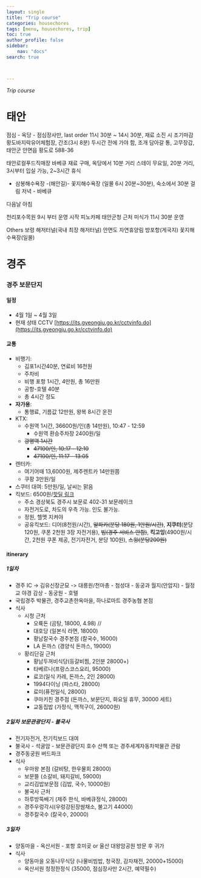 ```yaml
---
layout: single
title: "Trip course"
categories: housechores
tags: [menu, housechores, trip]
toc: true
author_profile: false
sidebar:
    nav: "docs"
search: true



---
```


*Trip course*

# 태안
점심 - 옥당 - 점심장사만, last order 11시 30분 ~ 14시 30분, 재료 소진 시 조기마감
황도바지락유어체험장, 간조(3시 8분) 두시간 전에 가야 함, 조개 담아갈 통, 고무장갑, 
태안군 안면읍 황도로 588-36

태안로컬푸드직매장 바베큐 재료 구매, 옥당에서 10분 거리
스테이 무요일, 20분 거리, 3시부터 입실 가능, 2~3시간 휴식
- 삼봉해수욕장 -(해안길)- 꽃지해수욕장 (일몰 6시 20분~30분), 숙소에서 30분 걸림
저녁 - 바베큐 

다음날 아침 

천리포수목원 9시 부터 운영 시작
피노카페
태안군청 근처 미식가 11시 30분 운영

Others
보령 해저터널(국내 최장 해저터널) 
안면도 자연휴양림
방포항(게국지)
꽃지해수욕장(일몰)

# 경주
### 경주 보문단지
#### 일정
- 4월 1일 ~ 4월 3일
- 현재 상태 CCTV [https://its.gyeongju.go.kr/cctvinfo.do](https://its.gyeongju.go.kr/cctvinfo.do)

#### 교통
- 비행기: 
    - 김포1시간40분, 연료비 16천원
    - 주차비 
    - 비행 포항 1시간, 4만원, 총 16만원
    - 공항-호텔 40분
    - 총 4시간 정도
- **자가용**:
    - 통행료, 기름값 12만원, 왕복 8시간 운전
- KTX: 
    - 수원역 1시간, 36600원/인(총 14만원), 10:47 - 12:59
        - 수원역 환승주차장 2400원/일
    - ~~광명역 1시간~~
        - ~~47100/인, 10:17 - 12:10~~
        - ~~47100/인, 11:17 - 13:05~~
- 렌터카: 
    - 여기어때 13,6000원, 제주렌트카 14만원쯤
    - 쿠팡 3만원/일
- 스쿠터 대여: 5만원/일, 날씨는 맑음
- 킥보드: 6500원/[핫딜 링크](https://www.tmon.co.kr/deal/10527599626?NaPm=ct%253Dluc8q4hc%257Cci%253Dcdcfd869f37d1b405511369211a5d37ce672a0b8%257Ctr%253Dsls%257Csn%253D221844%257Chk%253Dcce6f394e4e5925e092a2201ae783984fddce143&tmonProcess=entryPath&coupon_srl=3383810&utm_source=naver&utm_medium=affiliate&utm_term=72093_1008&utm_content=&utm_campaign=META_%EB%84%A4%EC%9D%B4%EB%B2%84%EC%A7%80%EC%8B%9D%EC%87%BC%ED%95%91) 
    - 주소 경상북도 경주시 보문로 402-31 보문레이크
    - 자전거도로, 차도의 우측 가능. 인도 불가능. 
    - 정원, 헬멧 지켜야
    - 공유킥보드: 디어(8천원/시간), ~~알파카(분당 180원, 1만원/시간)~~, **지쿠터**(분당 120원, 쿠폰 2천원 3장 자전거용), ~~빔(경주 서비스 안함)~~, **킥고잉**(4900원/시간, 2천원 쿠폰 제공, 전기자전거, 분당 100원), ~~스윙(분당200원)~~

#### itinerary
##### 1일차
- 경주 IC -> 김유신장군묘 -> 대릉원/천마총 - 첨성대 - 동궁과 월지(안압지) - 월정교 야경 감상 - 동궁원 - 호텔
- 국립경주 박물관, 경주교촌한옥마을, 하나로마트 경주농협 본점
- 식사
    - 시청 근처
        - 오륙돈 (곰탕, 18000, 4.98) //
        - 대호당 (일본식 라면, 18000)
        - 황남칼국수 경주본점 (칼국수, 16000)
        - LA 돈까스 (경양식 돈까스, 19000)
    - 황리단길 근처
        - 황남두꺼비식당(등갈비찜, 2인분 28000+)
        - 타베르나(프랑스코스요리, 95000)
        - 료코(일식 카레, 돈까스, 2인 28000)
        - 1994다이닝 (파스타, 28000)
        - 료미(퓨전일식, 28000)
        - 쿠마키친 경주점 (돈까스, 보문단지, 화요일 휴무, 30000 세트)
        - 교동집밥 (가정식, 맥적구이, 26000원)
##### 2일차 보문관광단지 - 불국사
- 전기자전거, 전기킥보드 대여
- 불국사 - 석굴암 - 보문관광단지 호수 산책 또는 경주세계자동차박물관 관람
- 경주동궁원 버드파크
- 식사
    - 우마왕 본점 (갈비탕, 한우물회 28000)
    - 보문뜰 (소갈비, 돼지갈비, 59000)
    - 교리김밥보문점 (김밥, 국수, 10000원)
    - 불국사 근처
    - 하루방뚝배기 (제주 한식, 바베큐정식, 28000)
    - 경주우렁각시(우렁강된장쌈채소, 불고기 44000)
    - 경주칼국수 (칼국수, 20000)

##### 3일차
- 양동마을 - 옥산서원 - 포항 호미곶 or 울산 대왕암공원 방문 후 귀가
- 식사
    - 양동마을 오동나무식당 (나물비빔밥, 청국장, 감자채전, 20000+15000)
    - 옥산서원 청정한정식 (35000, 점심장사만 2시간, 예약필수)
